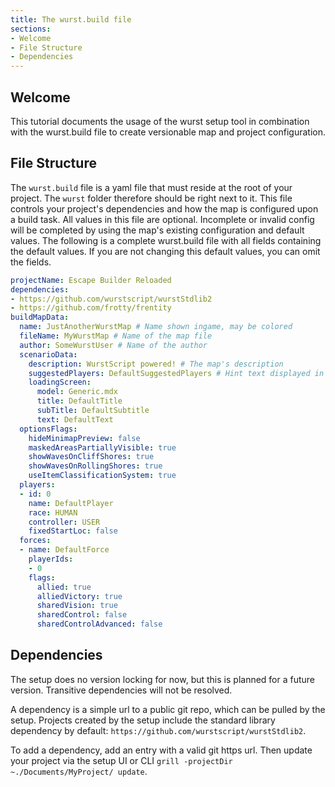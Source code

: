 ```yaml
---
title: The wurst.build file
sections:
- Welcome
- File Structure
- Dependencies
---
```


## Welcome

This tutorial documents the usage of the wurst setup tool in combination with the wurst.build file to create versionable map and project configuration.

## File Structure

The `wurst.build` file is a yaml file that must reside at the root of your project. The `wurst` folder therefore should be right next to it.
This file controls your project's dependencies and how the map is configured upon a build task.
All values in this file are optional. Incomplete or invalid config will be completed by using the map's existing configuration and default values.
The following is a complete wurst.build file with all fields containing the default values. If you are not changing this default values, you can omit the fields.

```yml
projectName: Escape Builder Reloaded
dependencies:
- https://github.com/wurstscript/wurstStdlib2
- https://github.com/frotty/frentity
buildMapData:
  name: JustAnotherWurstMap # Name shown ingame, may be colored
  fileName: MyWurstMap # Name of the map file
  author: SomeWurstUser # Name of the author
  scenarioData:
    description: WurstScript powered! # The map's description
    suggestedPlayers: DefaultSuggestedPlayers # Hint text displayed in lobby
    loadingScreen:
      model: Generic.mdx
      title: DefaultTitle
      subTitle: DefaultSubtitle
      text: DefaultText
  optionsFlags:
    hideMinimapPreview: false
    maskedAreasPartiallyVisible: true
    showWavesOnCliffShores: true
    showWavesOnRollingShores: true
    useItemClassificationSystem: true
  players:
  - id: 0
    name: DefaultPlayer
    race: HUMAN
    controller: USER
    fixedStartLoc: false
  forces:
  - name: DefaultForce
    playerIds:
    - 0
    flags:
      allied: true
      alliedVictory: true
      sharedVision: true
      sharedControl: false
      sharedControlAdvanced: false
```

## Dependencies

The setup does no version locking for now, but this is planned for a future version. Transitive dependencies will not be resolved.

A dependency is a simple url to a public git repo, which can be pulled by the setup.
Projects created by the setup include the standard library dependency by default: `https://github.com/wurstscript/wurstStdlib2`.

To add a dependency, add an entry with a valid git https url. Then update your project via the setup UI or CLI `grill -projectDir ~./Documents/MyProject/ update`.

